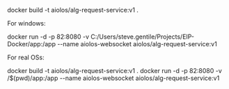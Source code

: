 docker build -t aiolos/alg-request-service:v1 .

For windows: 

docker run -d -p 82:8080 -v C:/Users/steve.gentile/Projects/EIP-Docker/app:/app --name aiolos-websocket aiolos/alg-request-service:v1

For real OSs:

docker build -t aiolos/alg-request-service:v1 . docker run -d -p 82:8080 -v /$(pwd)/app:/app --name aiolos-websocket aiolos/alg-request-service:v1